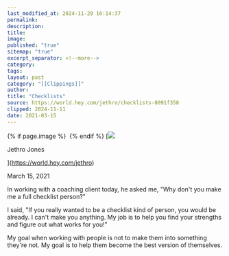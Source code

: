 ```yaml
---
last_modified_at: 2024-11-29 16:14:37
permalink: 
description: 
title: 
image: 
published: "true"
sitemap: "true"
excerpt_separator: <!--more-->
category: 
tags: 
layout: post
category: "[[Clippings]]"
author: 
title: "Checklists"
source: https://world.hey.com/jethro/checklists-8091f358
clipped: 2024-11-11
date: 2021-03-15
---
```



{% if page.image %} <img src="{{ page.image }}" alt=""> {% endif %}
[![](https://world.hey.com/jethro/avatar-40bd048fb7cc6850d42ef0957b5f0c498bfea84d)

Jethro Jones

](https://world.hey.com/jethro)

March 15, 2021

In working with a coaching client today, he asked me, "Why don't you make me a full checklist person?" 

I said, "If you really wanted to be a checklist kind of person, you would be already. I can't make you anything. My job is to help you find your strengths and figure out what works for you!"

My goal when working with people is not to make them into something they're not. My goal is to help them become the best version of themselves.
